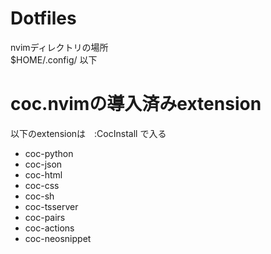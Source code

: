 # Dotfiles
nvimディレクトリの場所  
$HOME/.config/ 以下
# coc.nvimの導入済みextension
以下のextensionは　:CocInstall <hoge> で入る  
  * coc-python
  * coc-json
  * coc-html
  * coc-css
  * coc-sh
  * coc-tsserver
  * coc-pairs
  * coc-actions
  * coc-neosnippet
